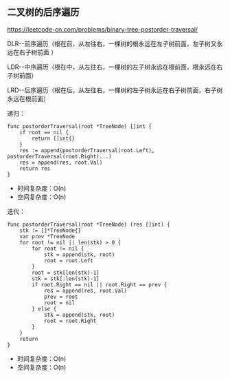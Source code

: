 ## 二叉树的后序遍历

https://leetcode-cn.com/problems/binary-tree-postorder-traversal/

DLR--前序遍历（根在前，从左往右，一棵树的根永远在左子树前面，左子树又永远在右子树前面 ）

LDR--中序遍历（根在中，从左往右，一棵树的左子树永远在根前面，根永远在右子树前面）

LRD--后序遍历（根在后，从左往右，一棵树的左子树永远在右子树前面，右子树永远在根前面）

递归：

```
func postorderTraversal(root *TreeNode) []int {
    if root == nil {
        return []int{}
    }
    res := append(postorderTraversal(root.Left), postorderTraversal(root.Right)...)
    res = append(res, root.Val)
    return res
}
```

- 时间复杂度：O(n)
- 空间复杂度：O(n)

迭代：

```
func postorderTraversal(root *TreeNode) (res []int) {
    stk := []*TreeNode{}
    var prev *TreeNode
    for root != nil || len(stk) > 0 {
        for root != nil {
            stk = append(stk, root)
            root = root.Left
        }
        root = stk[len(stk)-1]
        stk = stk[:len(stk)-1]
        if root.Right == nil || root.Right == prev {
            res = append(res, root.Val)
            prev = root
            root = nil
        } else {
            stk = append(stk, root)
            root = root.Right
        }
    }
    return
}
```

- 时间复杂度：O(n)
- 空间复杂度：O(n)